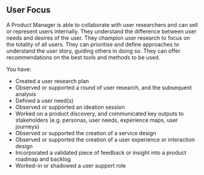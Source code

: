 ## User Focus

A Product Manager is able to collaborate with user researchers and can sell or represent users internally. They understand the difference between user needs and desires of the user. They champion user research to focus on the totality of all users. They can prioritise and define approaches to understand the user story, guiding others in doing so. They can offer recommendations on the best tools and methods to be used.

You have:

* Created a user research plan
* Observed or supported a round of user research, and the subsequent analysis
* Defined a user need(s)
* Observed or supported an ideation session
* Worked on a product discovery, and communicated key outputs to stakeholders (e.g. personas, user needs, experience maps, user journeys)
* Observed or supported the creation of a service design
* Observed or supported the creation of a user experience or interaction design
* Incorporated a validated piece of feedback or insight into a product roadmap and backlog
* Worked-in or shadowed a user support role
